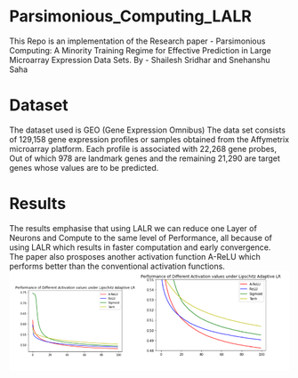 # Parsimonious_Computing_LALR <br>
This Repo is an implementation of the Research paper - Parsimonious Computing: A Minority Training Regime for Effective Prediction in Large Microarray Expression Data Sets. By - Shailesh Sridhar and Snehanshu Saha <br>
# Dataset <br>
The dataset used is GEO (Gene Expression Omnibus) The data set consists of 129,158 gene expression profiles or samples obtained from the Affymetrix microarray platform. Each profile is associated with 22,268 gene probes, Out of which 978 are landmark genes and the remaining 21,290 are target genes whose values are to be predicted. <br>
# Results<br>
The results emphasise that using LALR we can reduce one Layer of Neurons and Compute to the same level of Performance, all because of using LALR which results in faster computation and early convergence. <br>
The paper also prosposes another activation function A-ReLU which performs better than the conventional activation functions. <br>
<img src="./Images/parsimonius.png" alt="result image"/>
  
